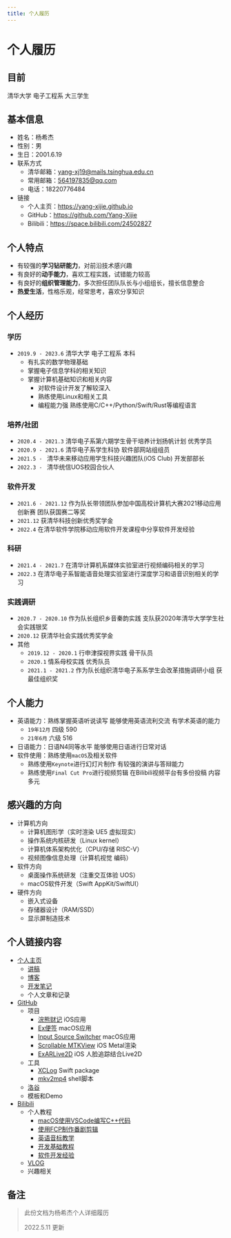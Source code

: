 ```yaml
---
title: 个人履历
---
```


# 个人履历

## 目前

清华大学 电子工程系 大三学生

## 基本信息

- 姓名：杨希杰
- 性别：男
- 生日：2001.6.19
- 联系方式
    - 清华邮箱：yang-xj19@mails.tsinghua.edu.cn
    - 常用邮箱：564197835@qq.com
    - 电话：18220776484
- 链接
    - 个人主页：<https://yang-xijie.github.io>
    - GitHub：<https://github.com/Yang-Xijie>
    - Bilibili：<https://space.bilibili.com/24502827>

## 个人特点

- 有较强的**学习钻研能力**，对前沿技术感兴趣
- 有良好的**动手能力**，喜欢工程实践，试错能力较高
- 有良好的**组织管理能力**，多次担任团队队长与小组组长，擅长信息整合
- **热爱生活**，性格乐观，经常思考，喜欢分享知识

## 个人经历

### 学历

- `2019.9 - 2023.6` 清华大学 电子工程系 本科
    - 有扎实的数学物理基础
    - 掌握电子信息学科的相关知识
    - 掌握计算机基础知识和相关内容
        - 对软件设计开发了解较深入
        - 熟练使用Linux和相关工具
        - 编程能力强 熟练使用C/C++/Python/Swift/Rust等编程语言

### 培养/社团

- `2020.4 - 2021.3` 清华电子系第六期学生骨干培养计划扬帆计划 优秀学员
- `2020.9 - 2021.6` 清华电子系学生科协 软件部网站组组员
- `2021.5 - ` 清华未来移动应用学生科技兴趣团队(iOS Club) 开发部部长
- `2022.3 - ` 清华统信UOS校园合伙人

### 软件开发

- `2021.6 - 2021.12` 作为队长带领团队参加中国高校计算机大赛2021移动应用创新赛 团队获国赛二等奖
- `2021.12` 获清华科技创新优秀奖学金
- `2022.4` 在清华软件学院移动应用软件开发课程中分享软件开发经验

### 科研

- `2021.4 - 2021.7` 在清华计算机系媒体实验室进行视频编码相关的学习
- `2022.3` 在清华电子系智能语音处理实验室进行深度学习和语音识别相关的学习

### 实践调研

- `2020.7 - 2020.10` 作为队长组织乡音秦韵实践 支队获2020年清华大学学生社会实践银奖
- `2020.12` 获清华社会实践优秀奖学金
- 其他
    - `2019.12 - 2020.1` 行申津探视界实践 骨干队员
    - `2020.1` 情系母校实践 优秀队员
    - `2021.1 - 2021.2` 作为队长组织清华电子系系学生会改革措施调研小组 获最佳组织奖

## 个人能力

- 英语能力：熟练掌握英语听说读写 能够使用英语流利交流 有学术英语的能力
    - `19年12月` 四级 590
    - `21年6月` 六级 516
- 日语能力：日语N4同等水平 能够使用日语进行日常对话
- 软件使用：熟练使用`macOS`及相关软件
    - 熟练使用`Keynote`进行幻灯片制作 有较强的演讲与答辩能力
    - 熟练使用`Final Cut Pro`进行视频剪辑 在Bilibili视频平台有多份投稿 内容多元

## 感兴趣的方向

- 计算机方向
    - 计算机图形学（实时渲染 UE5 虚拟现实）
    - 操作系统内核研发（Linux kernel）
    - 计算机体系架构优化（CPU/存储 RISC-V）
    - 视频图像信息处理（计算机视觉 编码）
- 软件方向
    - 桌面操作系统研发（注重交互体验 UOS）
    - macOS软件开发（Swift AppKit/SwiftUI）
- 硬件方向
    - 嵌入式设备
    - 存储器设计（RAM/SSD）
    - 显示屏制造技术

## 个人链接内容

- [个人主页](https://yang-xijie.github.io)
    - [讲稿](https://yang-xijie.github.io/LECTURE/)
    - [博客](https://yang-xijie.github.io/BLOG/)
    - [开发笔记](https://yang-xijie.github.io/DEV/)
    - 个人文章和记录
- [GitHub](https://github.com/Yang-Xijie)
    - 项目
        - [浣熊财记](https://github.com/Racoon-Book/Racoon-Account-Book) iOS应用
        - [Ex便签](https://github.com/Ex-Studio/ExSticky) macOS应用
        - [Input Source Switcher](https://github.com/Yang-Xijie/InputSourceSwitcher) macOS应用
        - [Scrollable MTKView](https://github.com/Yang-Xijie/ScrollablePencilMTKView) iOS Metal渲染
        - [ExARLive2D](https://github.com/Yang-Xijie/ExARLive2D) iOS 人脸追踪结合Live2D
    - 工具
        - [XCLog](https://github.com/Yang-Xijie/XCLog) Swift package
        - [mkv2mp4](https://github.com/Yang-Xijie/mkv2mp4_fcp) shell脚本
    - [洛谷](https://github.com/Yang-Xijie/Luogu)
    - 模板和Demo
- [Bilibili](https://space.bilibili.com/24502827)
    - 个人教程
        - [macOS使用VSCode编写C++代码](https://space.bilibili.com/24502827/channel/collectiondetail?sid=139476)
        - [使用FCP制作番剧剪辑](https://space.bilibili.com/24502827/channel/collectiondetail?sid=139472)
        - [英语音标教学](https://space.bilibili.com/24502827/channel/collectiondetail?sid=150764)
        - [开发基础教程](https://space.bilibili.com/24502827/channel/collectiondetail?sid=181017)
        - [软件开发经验](https://space.bilibili.com/24502827/channel/collectiondetail?sid=139392)
    - [VLOG](https://space.bilibili.com/24502827/channel/collectiondetail?sid=181053)
    - 兴趣相关

## 备注

> 此份文档为杨希杰个人详细履历
> 
> 2022.5.11 更新
